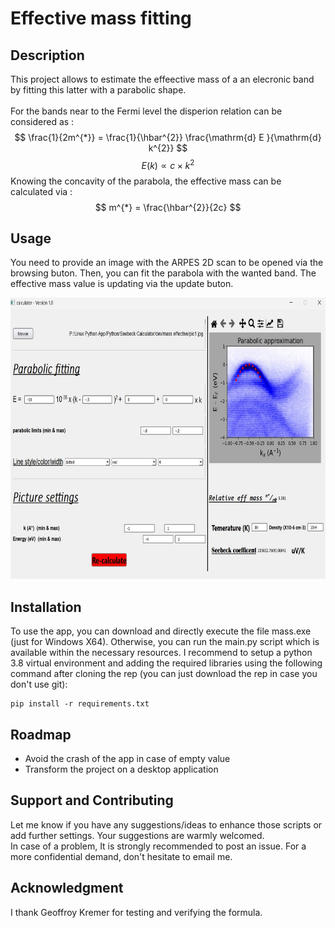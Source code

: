 # Effective mass fitting


## Description
This project allows to estimate the effeective mass of a an elecronic band by fitting this latter with a parabolic shape.
<br>  
For the bands near to the Fermi level the disperion relation can be considered as :
$$ \frac{1}{2m^{*}} = \frac{1}{\hbar^{2}} \frac{\mathrm{d} E }{\mathrm{d} k^{2}}  $$
<span style="white-space: pre-line"></span>
$$E(k) \propto c\times k^{2} $$</span>
Knowing the concavity of the parabola, the effective mass can be calculated via : </span>
$$ m^{*} = \frac{\hbar^{2}}{2c} $$

## Usage
You need to provide an image with the ARPES 2D scan to be opened via the browsing buton. Then, you can fit the parabola with the wanted band. The effective mass value is updating via the update buton.

<img src="./screenshot_app.png"
     alt="gui" width="600" height="450"
      style="float: center"/>


## Installation
To use the app, you can download and directly execute the file mass.exe (just for Windows X64). Otherwise, you can run the main.py script which is available within the necessary resources. I recommend to setup a python 3.8 virtual environment and adding the required libraries using the following command after cloning the rep (you can just download the rep in case you don't use git):
```console
pip install -r requirements.txt
```

## Roadmap
 <ul>
  <li>Avoid the crash of the app in case of empty value</li>
  <li>Transform the project on a desktop application</li>
</ul> 

## Support and Contributing
Let me know if you have any suggestions/ideas to enhance those scripts or add further settings. Your suggestions are warmly welcomed.
<br>
In case of a problem, It is strongly recommended to post an issue. For a more confidential demand, don't hesitate to email me.

## Acknowledgment
I thank Geoffroy Kremer for testing and verifying the formula.  




